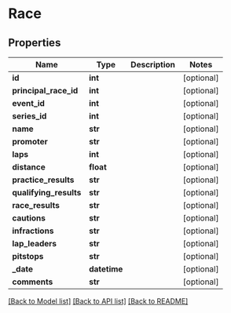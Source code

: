 # Race

## Properties
Name | Type | Description | Notes
------------ | ------------- | ------------- | -------------
**id** | **int** |  | [optional] 
**principal_race_id** | **int** |  | [optional] 
**event_id** | **int** |  | [optional] 
**series_id** | **int** |  | [optional] 
**name** | **str** |  | [optional] 
**promoter** | **str** |  | [optional] 
**laps** | **int** |  | [optional] 
**distance** | **float** |  | [optional] 
**practice_results** | **str** |  | [optional] 
**qualifying_results** | **str** |  | [optional] 
**race_results** | **str** |  | [optional] 
**cautions** | **str** |  | [optional] 
**infractions** | **str** |  | [optional] 
**lap_leaders** | **str** |  | [optional] 
**pitstops** | **str** |  | [optional] 
**_date** | **datetime** |  | [optional] 
**comments** | **str** |  | [optional] 

[[Back to Model list]](../README.md#documentation-for-models) [[Back to API list]](../README.md#documentation-for-api-endpoints) [[Back to README]](../README.md)

